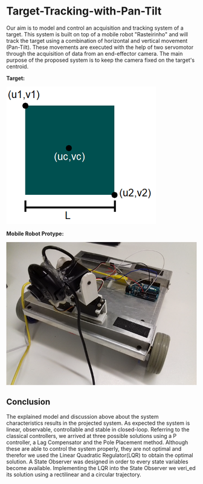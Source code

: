 # Target-Tracking-with-Pan-Tilt

Our aim is to model and control an acquisition and tracking system of a target. This system is built on top of a mobile robot "Rasteirinho" and will track the target using a combination of horizontal and vertical movement (Pan-Tilt). These movements are executed with the help of two servomotor through the acquisition of data from an end-effector camera. The main purpose of the proposed system is to keep the camera fixed on the target's centroid.


**Target:**

![image](https://github.com/luis-a-miranda/Target-Tracking-with-Pan-Tilt/blob/main/images/target.png?raw=true)

**Mobile Robot Protype:**

![image](https://github.com/luis-a-miranda/Target-Tracking-with-Pan-Tilt/blob/main/images/rasteirinho.png?raw=true)

## Conclusion
The explained model and discussion above about the system characteristics results in the projected system. As expected the system is linear, observable, controllable and stable in closed-loop. Referring to the classical controllers, we arrived at three possible solutions using a P controller, a Lag Compensator and the Pole Placement method. Although these are able to control the system properly, they are not optimal and therefor we used the Linear Quadratic Regulator(LQR) to obtain the optimal solution. A State Observer was designed in order to every state variables become available. Implementing the LQR into the State Observer we veri_ed its solution using a rectilinear and a circular trajectory.

